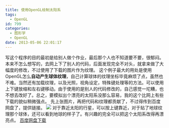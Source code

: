 ```yaml
---
title: 使用OpenGL绘制太阳系
tags:
  - OpenGL
id: 799
categories:
  - 图形学
  - OpenGL
date: 2013-05-06 22:01:17
---
```


写这个程序的目的最初是给别人做个作业，最后那个人也不知道要不要，很郁闷。本来不怎么想写的，去网上下了别人的代码，后面发现完全不对头，就拿来做了大幅度的修改，不过使用了下载的图片作为纹理。
这个例子最大的用处是使用OpenGL怎么**自动产生球体纹理**，自己计算球体的纹理坐标毕竟麻烦了点，虽然也不难。当然还有加载纹理，以及光照，视角设定，特殊键处理等的方法。可以使用上下键放缩和左右键移动。由于使用的是别人的代码修改的，自己感觉一坨糟，也不想去改好了。总之，要模拟出个漂亮的太阳系没那么容易，我的这个比网上有些下载的貌似稍微强点。
先上张图片，再把代码和纹理都贡献了，不过得传到百度网盘了，提供链接。
![](https://c1.staticflickr.com/8/7433/26841670424_a40d9b5a11_o.jpg)
对于靠近太阳的行星，可以按上键靠近，对于贴了地球纹理那个球体，还可以看到地球的样子了。有兴趣的完全可以把这个太阳系改得再漂亮点。
[百度网盘下载](https://pan.baidu.com/s/1qYDxEZM)